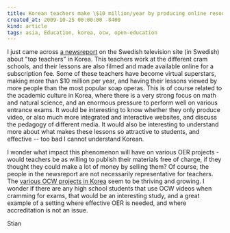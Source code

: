 ```yaml
---
title: Korean teachers make \$10 million/year by producing online resources
created_at: 2009-10-25 00:00:00 -0400
kind: article
tags: asia, Education, korea, ocw, open-education
---
```


I just came across [a
newsreport](http://svtplay.se/v/1679125/larare_tjanar_50_miljoner_i_sydkorea)
on the Swedish television site (in Swedish) about "top teachers" in
Korea. This teachers work at the different cram schools, and their
lessons are also filmed and made available online for a subscription
fee. Some of these teachers have become virtual superstars, making more
than \$10 million per year, and having their lessons viewed by more
people than the most popular soap operas. This is of course related to
the academic culture in Korea, where there is a very strong focus on
math and natural science, and an enormous pressure to perform well on
various entrance exams. It would be interesting to know whether they
only produce video, or also much more integrated and interactive
websites, and discuss the pedagogy of different media. It would also be
interesting to understand more about what makes these lessons so
attractive to students, and effective -- too bad I cannot understand
Korean.

I wonder what impact this phenomenon will have on various OER projects -
would teachers be as willing to publish their materials free of charge,
if they thought they could make a lot of money by selling them? Of
course, the people in the newsreport are not necessarily representative
for teachers. The [various OCW projects in
Korea](http://www.kocw.net/index.html) seem to be thriving and growing.
I wonder if there are any high school students that use OCW videos when
cramming for exams, that would be an interesting study, and a great
example of a setting where effective OER is needed, and where
accreditation is not an issue.

Stian
